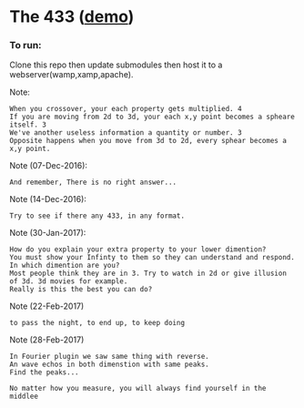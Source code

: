 # The 433 ([demo](http://tito433.github.io/433/))

### To run:
Clone this repo then update submodules then host it to a webserver(wamp,xamp,apache).

Note:
```
When you crossover, your each property gets multiplied. 4
If you are moving from 2d to 3d, your each x,y point becomes a spheare itself. 3
We've another useless information a quantity or number. 3
Opposite happens when you move from 3d to 2d, every sphear becomes a x,y point.
``` 

Note (07-Dec-2016):
```
And remember, There is no right answer...
``` 
Note (14-Dec-2016):
```
Try to see if there any 433, in any format.
```
Note (30-Jan-2017):
```
How do you explain your extra property to your lower dimention?
You must show your Infinty to them so they can understand and respond.
In which dimention are you?
Most people think they are in 3. Try to watch in 2d or give illusion of 3d. 3d movies for example.
Really is this the best you can do?
```
Note (22-Feb-2017)
```
to pass the night, to end up, to keep doing
```
Note (28-Feb-2017)
```
In Fourier plugin we saw same thing with reverse.
An wave echos in both dimenstion with same peaks.
Find the peaks...

No matter how you measure, you will always find yourself in the middlee
```

